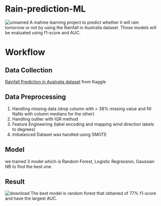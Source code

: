 # Rain-prediction-ML
![unnamed](https://github.com/Theophilus03/Rain-prediction-ML/assets/114735443/1e84ee4f-6cb5-4719-9cf4-bef459f1a74d)
A mahine learning project to predict whether it will rain tomorrow or not by using the Rainfall in Australia dataset. Those models will be evaluated using f1-score and AUC.

# Workflow
## Data Collection
[Rainfall Prediction in Australia dataset](https://www.kaggle.com/jsphyg/weather-dataset-rattle-package) from Kaggle

## Data Preprocessing
1. Handling missing data (drop column with > 38% missing value and fill NaNs with column medians for the other)
2. Handling outlier with IQR method
3. Feature Engineering (label encoding and mapping wind direction labels to degrees)
4. Imbalanced Dataset was handled using SMOTE

## Model
we trained 3 model which is Random Forest, Logistic Regression, Gaussian NB  to find the best one. 

## Result
![download](https://github.com/Theophilus03/Rain-prediction-ML/assets/114735443/1905baf2-3172-4124-8494-1792c337ff9c)
The best model is random forest that obtained of 77% f1-score and have the largest AUC.
